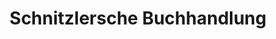 ---
title: "Schnitzlersche Buchhandlung"
url: /wetzlar/schnitzlersche-buchhandlung/
shop: Bücher
---